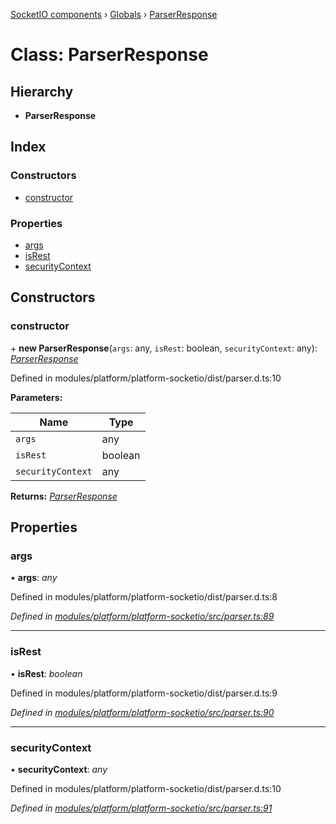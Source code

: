 [SocketIO components](../README.md) › [Globals](../globals.md) › [ParserResponse](parserresponse.md)

# Class: ParserResponse

## Hierarchy

* **ParserResponse**

## Index

### Constructors

* [constructor](parserresponse.md#constructor)

### Properties

* [args](parserresponse.md#args)
* [isRest](parserresponse.md#isrest)
* [securityContext](parserresponse.md#securitycontext)

## Constructors

###  constructor

\+ **new ParserResponse**(`args`: any, `isRest`: boolean, `securityContext`: any): *[ParserResponse](parserresponse.md)*

Defined in modules/platform/platform-socketio/dist/parser.d.ts:10

**Parameters:**

Name | Type |
------ | ------ |
`args` | any |
`isRest` | boolean |
`securityContext` | any |

**Returns:** *[ParserResponse](parserresponse.md)*

## Properties

###  args

• **args**: *any*

Defined in modules/platform/platform-socketio/dist/parser.d.ts:8

*Defined in [modules/platform/platform-socketio/src/parser.ts:89](https://github.com/nodulusteam/methodus.dev/blob/a3e1495/modules/platform/platform-socketio/src/parser.ts#L89)*

___

###  isRest

• **isRest**: *boolean*

Defined in modules/platform/platform-socketio/dist/parser.d.ts:9

*Defined in [modules/platform/platform-socketio/src/parser.ts:90](https://github.com/nodulusteam/methodus.dev/blob/a3e1495/modules/platform/platform-socketio/src/parser.ts#L90)*

___

###  securityContext

• **securityContext**: *any*

Defined in modules/platform/platform-socketio/dist/parser.d.ts:10

*Defined in [modules/platform/platform-socketio/src/parser.ts:91](https://github.com/nodulusteam/methodus.dev/blob/a3e1495/modules/platform/platform-socketio/src/parser.ts#L91)*
